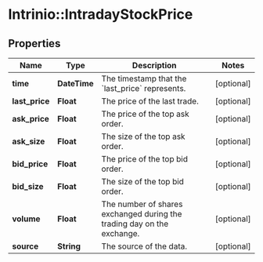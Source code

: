 # Intrinio::IntradayStockPrice

## Properties
Name | Type | Description | Notes
------------ | ------------- | ------------- | -------------
**time** | **DateTime** | The timestamp that the &#x60;last_price&#x60; represents. | [optional] 
**last_price** | **Float** | The price of the last trade. | [optional] 
**ask_price** | **Float** | The price of the top ask order. | [optional] 
**ask_size** | **Float** | The size of the top ask order. | [optional] 
**bid_price** | **Float** | The price of the top bid order. | [optional] 
**bid_size** | **Float** | The size of the top bid order. | [optional] 
**volume** | **Float** | The number of shares exchanged during the trading day on the exchange. | [optional] 
**source** | **String** | The source of the data. | [optional] 


